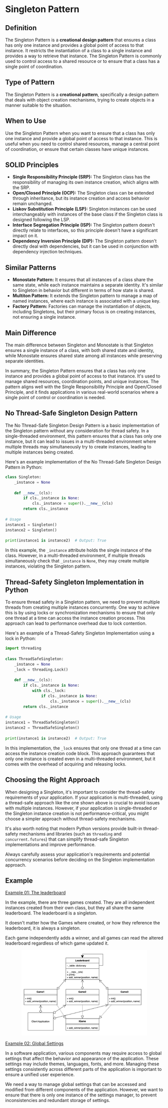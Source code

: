 # Singleton Pattern

## Definition
The Singleton Pattern is a **creational design pattern** that ensures a class has only one instance and provides a global point of access to that instance. It restricts the instantiation of a class to a single instance and provides a way to retrieve that instance. The Singleton Pattern is commonly used to control access to a shared resource or to ensure that a class has a single point of coordination.

## Type of Pattern
The Singleton Pattern is a **creational pattern**, specifically a design pattern that deals with object creation mechanisms, trying to create objects in a manner suitable to the situation.

## When to Use
Use the Singleton Pattern when you want to ensure that a class has only one instance and provide a global point of access to that instance. This is useful when you need to control shared resources, manage a central point of coordination, or ensure that certain classes have unique instances.

## SOLID Principles
- **Single Responsibility Principle (SRP):** The Singleton class has the responsibility of managing its own instance creation, which aligns with the SRP.
- **Open/Closed Principle (OCP):** The Singleton class can be extended through inheritance, but its instance creation and access behavior remain unchanged.
- **Liskov Substitution Principle (LSP):** Singleton instances can be used interchangeably with instances of the base class if the Singleton class is designed following the LSP.
- **Interface Segregation Principle (ISP):** The Singleton pattern doesn't directly relate to interfaces, so this principle doesn't have a significant impact on it.
- **Dependency Inversion Principle (DIP):** The Singleton pattern doesn't directly deal with dependencies, but it can be used in conjunction with dependency injection techniques.

## Similar Patterns
- **Monostate Pattern:** It ensures that all instances of a class share the same state, while each instance maintains a separate identity. It's similar to Singleton in behavior but different in terms of how state is shared.
- **Multiton Pattern:** It extends the Singleton pattern to manage a map of named instances, where each instance is associated with a unique key.
- **Factory Pattern:** Factories can manage the instantiation of objects, including Singletons, but their primary focus is on creating instances, not ensuring a single instance.

## Main Difference
The main difference between Singleton and Monostate is that Singleton ensures a single instance of a class, with both shared state and identity, while Monostate ensures shared state among all instances while preserving separate identities.



In summary, the Singleton Pattern ensures that a class has only one instance and provides a global point of access to that instance. It's used to manage shared resources, coordination points, and unique instances. The pattern aligns well with the Single Responsibility Principle and Open/Closed Principle, and it finds applications in various real-world scenarios where a single point of control or coordination is needed.


## No Thread-Safe Singleton Design Pattern

The No Thread-Safe Singleton Design Pattern is a basic implementation of the Singleton pattern without any consideration for thread safety. In a single-threaded environment, this pattern ensures that a class has only one instance, but it can lead to issues in a multi-threaded environment where multiple threads may simultaneously try to create instances, leading to multiple instances being created.

Here's an example implementation of the No Thread-Safe Singleton Design Pattern in Python:

```python
class Singleton:
    _instance = None
    
    def __new__(cls):
        if cls._instance is None:
            cls._instance = super().__new__(cls)
        return cls._instance

# Usage
instance1 = Singleton()
instance2 = Singleton()

print(instance1 is instance2)  # Output: True
```

In this example, the `_instance` attribute holds the single instance of the class. However, in a multi-threaded environment, if multiple threads simultaneously check that `_instance` is `None`, they may create multiple instances, violating the Singleton pattern.

## Thread-Safety Singleton Implementation in Python

To ensure thread safety in a Singleton pattern, we need to prevent multiple threads from creating multiple instances concurrently. One way to achieve this is by using locks or synchronization mechanisms to ensure that only one thread at a time can access the instance creation process. This approach can lead to performance overhead due to lock contention.

Here's an example of a Thread-Safety Singleton Implementation using a lock in Python:

```python
import threading

class ThreadSafeSingleton:
    _instance = None
    _lock = threading.Lock()
    
    def __new__(cls):
        if cls._instance is None:
            with cls._lock:
                if cls._instance is None:
                    cls._instance = super().__new__(cls)
        return cls._instance

# Usage
instance1 = ThreadSafeSingleton()
instance2 = ThreadSafeSingleton()

print(instance1 is instance2)  # Output: True
```

In this implementation, the `_lock` ensures that only one thread at a time can access the instance creation code block. This approach guarantees that only one instance is created even in a multi-threaded environment, but it comes with the overhead of acquiring and releasing locks.

## Choosing the Right Approach

When designing a Singleton, it's important to consider the thread-safety requirements of your application. If your application is multi-threaded, using a thread-safe approach like the one shown above is crucial to avoid issues with multiple instances. However, if your application is single-threaded or the Singleton instance creation is not performance-critical, you might choose a simpler approach without thread-safety mechanisms.

It's also worth noting that modern Python versions provide built-in thread-safety mechanisms and libraries (such as `threading` and `concurrent.futures`) that can simplify thread-safe Singleton implementations and improve performance.

Always carefully assess your application's requirements and potential concurrency scenarios before deciding on the Singleton implementation approach.


## Example

[Example 01: The leaderboard](the_leaderboard.py)

In the example, there are three games created. They are all independent instances created from their own class, but they all share the same leaderboard. The leaderboard is a singleton.

It doesn't matter how the Games where created, or how they reference the leaderboard, it is always a singleton.

Each game independently adds a winner, and all games can read the altered leaderboard regardless of which game updated it.

<p align="center">
    <img src="img/ex01.png" alt="Example Image" width="400px" height="auto" />
</p>

[Example 02: Global Settings](02_global_settings.py)

In a software application, various components may require access to global settings that affect the behavior and appearance of the application. These settings may include themes, languages, fonts, and more. Managing these settings consistently across different parts of the application is important to ensure a unified user experience.

We need a way to manage global settings that can be accessed and modified from different components of the application. However, we want to ensure that there is only one instance of the settings manager, to prevent inconsistencies and redundant storage of settings.